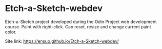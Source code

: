 # Etch-a-Sketch-webdev

Etch-a-Sketch project developed during the Odin Project web development course.
Paint with right-click.
Can reset, resize and change current paint color.

Site link: https://ensuo.github.io/Etch-a-Sketch-webdev/
